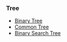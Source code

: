 ### Tree

* [Binary Tree](https://github.com/jiangxq18/algorithms/blob/master/Introduction-of-Algorithms/tree/binary_tree.cc)
* [Common Tree](https://github.com/jiangxq18/algorithms/blob/master/Introduction-of-Algorithms/tree/common_tree.cc)
* [Binary Search Tree](https://github.com/jiangxq18/algorithms/blob/master/Introduction-of-Algorithms/tree/binary_search_tree.cc)